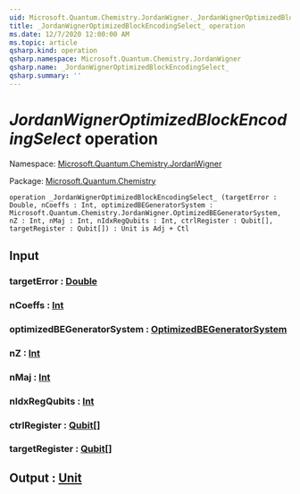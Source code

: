 ```yaml
---
uid: Microsoft.Quantum.Chemistry.JordanWigner._JordanWignerOptimizedBlockEncodingSelect_
title: _JordanWignerOptimizedBlockEncodingSelect_ operation
ms.date: 12/7/2020 12:00:00 AM
ms.topic: article
qsharp.kind: operation
qsharp.namespace: Microsoft.Quantum.Chemistry.JordanWigner
qsharp.name: _JordanWignerOptimizedBlockEncodingSelect_
qsharp.summary: ''
---
```


# _JordanWignerOptimizedBlockEncodingSelect_ operation

Namespace: [Microsoft.Quantum.Chemistry.JordanWigner](xref:Microsoft.Quantum.Chemistry.JordanWigner)

Package: [Microsoft.Quantum.Chemistry](https://nuget.org/packages/Microsoft.Quantum.Chemistry)




```qsharp
operation _JordanWignerOptimizedBlockEncodingSelect_ (targetError : Double, nCoeffs : Int, optimizedBEGeneratorSystem : Microsoft.Quantum.Chemistry.JordanWigner.OptimizedBEGeneratorSystem, nZ : Int, nMaj : Int, nIdxRegQubits : Int, ctrlRegister : Qubit[], targetRegister : Qubit[]) : Unit is Adj + Ctl
```


## Input

### targetError : [Double](xref:microsoft.quantum.lang-ref.double)




### nCoeffs : [Int](xref:microsoft.quantum.lang-ref.int)




### optimizedBEGeneratorSystem : [OptimizedBEGeneratorSystem](xref:Microsoft.Quantum.Chemistry.JordanWigner.OptimizedBEGeneratorSystem)




### nZ : [Int](xref:microsoft.quantum.lang-ref.int)




### nMaj : [Int](xref:microsoft.quantum.lang-ref.int)




### nIdxRegQubits : [Int](xref:microsoft.quantum.lang-ref.int)




### ctrlRegister : [Qubit](xref:microsoft.quantum.lang-ref.qubit)[]




### targetRegister : [Qubit](xref:microsoft.quantum.lang-ref.qubit)[]





## Output : [Unit](xref:microsoft.quantum.lang-ref.unit)

